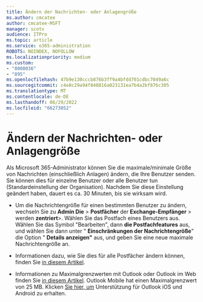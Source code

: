 ```yaml
---
title: Ändern der Nachrichten- oder Anlagengröße
ms.author: cmcatee
author: cmcatee-MSFT
manager: scotv
audience: ITPro
ms.topic: article
ms.service: o365-administration
ROBOTS: NOINDEX, NOFOLLOW
ms.localizationpriority: medium
ms.custom:
- "8000036"
- "895"
ms.openlocfilehash: 47b9e130cccb876b3ff9a4bfdd701cdbc7049a6c
ms.sourcegitcommit: c4e8c29a94f840816a023131ea7b4a2bf876c305
ms.translationtype: MT
ms.contentlocale: de-DE
ms.lasthandoff: 06/29/2022
ms.locfileid: "66273052"
---
```

# <a name="changing-message-or-attachment-size"></a>Ändern der Nachrichten- oder Anlagengröße

Als Microsoft 365-Administrator können Sie die maximale/minimale Größe von Nachrichten (einschließlich Anlagen) ändern, die Ihre Benutzer senden. Sie können dies für einzelne Benutzer oder alle Benutzer tun (Standardeinstellung der Organisation). Nachdem Sie diese Einstellung geändert haben, dauert es ca. 30 Minuten, bis sie wirksam wird.
  
- Um die Nachrichtengröße für einen bestimmten Benutzer zu ändern, wechseln Sie zu **Admin Die** \> **Postfächer** der **Exchange-Empfänger** \> werden **zentriert**\>. Wählen Sie das Postfach eines Benutzers aus. Wählen Sie das Symbol "Bearbeiten", dann **die Postfachfeatures** aus, und wählen Sie dann unter " **Einschränkungen der Nachrichtengröße**" die Option " **Details anzeigen"** aus, und geben Sie eine neue maximale Nachrichtengröße an.

- Informationen dazu, wie Sie dies für alle Postfächer ändern können, finden Sie [in diesem Artikel](https://www.microsoft.com/microsoft-365/blog/2015/04/15/office-365-now-supports-larger-email-messages-up-to-150-mb/).

- Informationen zu Maximalgrenzwerten mit Outlook oder Outlook im Web finden Sie [in diesem Artikel](https://technet.microsoft.com/library/exchange-online-limits.aspx#MessageLimits). Outlook Mobile hat einen Maximalgrenzwert von 25 MB. Klicken [Sie hier, um](https://support.office.com/article/Get-in-app-help-for-Outlook-for-iOS-and-Android-218a22d1-9fa5-4889-b689-de1c63493243) Unterstützung für Outlook iOS und Android zu erhalten.
